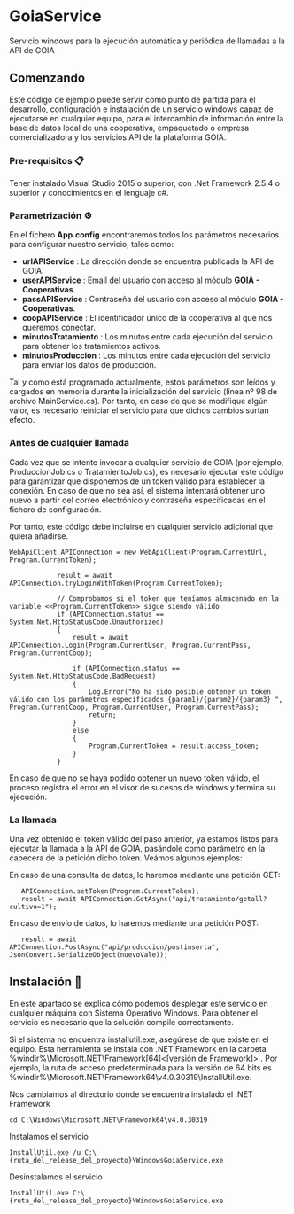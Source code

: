 # GoiaService
Servicio windows para la ejecución automática y periódica de llamadas a la API de GOIA


## Comenzando

Este código de ejemplo puede servir como punto de partida para el desarrollo, configuración e instalación de un servicio windows capaz de ejecutarse en cualquier equipo, para el intercambio de información entre la base de datos local de una cooperativa, empaquetado o empresa comercializadora y los servicios API de la plataforma GOIA.


### Pre-requisitos 📋

Tener instalado Visual Studio 2015 o superior, con .Net Framework 2.5.4 o superior y conocimientos en el lenguaje c#.


### Parametrización ⚙️

En el fichero **App.config** encontraremos todos los parámetros necesarios para configurar nuestro servicio, tales como:

- **urlAPIService** : La dirección donde se encuentra publicada la API de GOIA.
- **userAPIService** : Email del usuario con acceso al módulo **GOIA - Cooperativas**.
- **passAPIService** : Contraseña del usuario con acceso al módulo **GOIA - Cooperativas**.
- **coopAPIService** : El identificador único de la cooperativa al que nos queremos conectar.
- **minutosTratamiento** : Los minutos entre cada ejecución del servicio para obtener los tratamientos activos.
- **minutosProduccion** : Los minutos entre cada ejecución del servicio para enviar los datos de producción.

Tal y como está programado actualmente, estos parámetros son leídos y cargados en memoria durante la inicialización del servicio (línea nº 98 de archivo MainService.cs). Por tanto, en caso de que se modifique algún valor, es necesario reiniciar el servicio para que dichos cambios surtan efecto.

### Antes de cualquier llamada

Cada vez que se intente invocar a cualquier servicio de GOIA (por ejemplo, ProduccionJob.cs o TratamientoJob.cs), es necesario ejecutar este código para garantizar que disponemos de un token válido para establecer la conexión. En caso de que no sea así, el sistema intentará obtener uno nuevo a partir del correo electrónico y contraseña especificadas en el fichero de configuración. 

Por tanto, este código debe incluirse en cualquier servicio adicional que quiera añadirse.

```
WebApiClient APIConnection = new WebApiClient(Program.CurrentUrl, Program.CurrentToken);

            result = await APIConnection.tryLoginWithToken(Program.CurrentToken);

            // Comprobamos si el token que teníamos almacenado en la variable <<Program.CurrentToken>> sigue siendo válido
            if (APIConnection.status == System.Net.HttpStatusCode.Unauthorized)
            {
                result = await APIConnection.Login(Program.CurrentUser, Program.CurrentPass, Program.CurrentCoop);

                if (APIConnection.status == System.Net.HttpStatusCode.BadRequest)
                {
                    Log.Error("No ha sido posible obtener un token válido con los parámetros especificados {param1}/{param2}/{param3} ", Program.CurrentCoop, Program.CurrentUser, Program.CurrentPass);
                    return;
                }
                else
                {
                    Program.CurrentToken = result.access_token;
                }
            }
```

En caso de que no se haya podido obtener un nuevo token válido, el proceso registra el error en el visor de sucesos de windows y termina su ejecución.

### La llamada

Una vez obtenido el token válido del paso anterior, ya estamos listos para ejecutar la llamada a la API de GOIA, pasándole como parámetro en la cabecera de la petición dicho token. Veámos algunos ejemplos:

En caso de una consulta de datos, lo haremos mediante una petición GET:
```
   APIConnection.setToken(Program.CurrentToken);
   result = await APIConnection.GetAsync("api/tratamiento/getall?cultivo=1");
```

En caso de envío de datos, lo haremos mediante una petición POST:
```
   result = await APIConnection.PostAsync("api/produccion/postinserta", JsonConvert.SerializeObject(nuevoVale));
```
 
## Instalación 🔧

En este apartado se explica cómo podemos desplegar este servicio en cualquier máquina con Sistema Operativo Windows. Para obtener el servicio es necesario que la solución compile correctamente. 

Si el sistema no encuentra installutil.exe, asegúrese de que existe en el equipo. Esta herramienta se instala con .NET Framework en la carpeta %windir%\Microsoft.NET\Framework[64]\<[versión de Framework]> . 
Por ejemplo, la ruta de acceso predeterminada para la versión de 64 bits es %windir%\Microsoft.NET\Framework64\v4.0.30319\InstallUtil.exe.

Nos cambiamos al directorio donde se encuentra instalado el .NET Framework

```
cd C:\Windows\Microsoft.NET\Framework64\v4.0.30319
```

Instalamos el servicio

```
InstallUtil.exe /u C:\{ruta_del_release_del_proyecto}\WindowsGoiaService.exe
```

Desinstalamos el servicio

```
InstallUtil.exe C:\{ruta_del_release_del_proyecto}\WindowsGoiaService.exe
```
